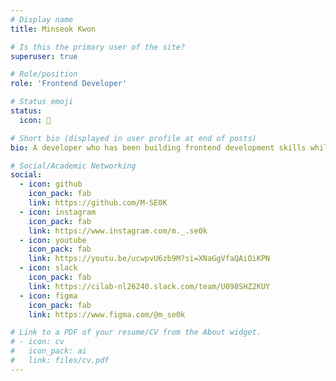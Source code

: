 ```yaml
---
# Display name
title: Minseok Kwon

# Is this the primary user of the site?
superuser: true

# Role/position
role: 'Frontend Developer'

# Status emoji
status:
  icon: 🦕

# Short bio (displayed in user profile at end of posts)
bio: A developer who has been building frontend development skills while majoring in Computer Science.

# Social/Academic Networking
social:
  - icon: github
    icon_pack: fab
    link: https://github.com/M-SE0K
  - icon: instagram
    icon_pack: fab
    link: https://www.instagram.com/m._.se0k
  - icon: youtube
    icon_pack: fab
    link: https://youtu.be/ucwpvU6zb9M?si=XNaGgVfaQAiOiKPN
  - icon: slack
    icon_pack: fab
    link: https://cilab-nl26240.slack.com/team/U098SHZ2KUY
  - icon: figma
    icon_pack: fab
    link: https://www.figma.com/@m_se0k

# Link to a PDF of your resume/CV from the About widget.
# - icon: cv
#   icon_pack: ai
#   link: files/cv.pdf
---
```


